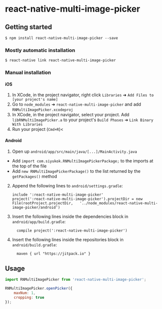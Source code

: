 
# react-native-multi-image-picker

## Getting started

`$ npm install react-native-multi-image-picker --save`

### Mostly automatic installation

`$ react-native link react-native-multi-image-picker`

### Manual installation


#### iOS

1. In XCode, in the project navigator, right click `Libraries` ➜ `Add Files to [your project's name]`
2. Go to `node_modules` ➜ `react-native-multi-image-picker` and add `RNMultiImagePicker.xcodeproj`
3. In XCode, in the project navigator, select your project. Add `libRNMultiImagePicker.a` to your project's `Build Phases` ➜ `Link Binary With Libraries`
4. Run your project (`Cmd+R`)<

#### Android

1. Open up `android/app/src/main/java/[...]/MainActivity.java`
  - Add `import com.siyukok.RNMultiImagePickerPackage;` to the imports at the top of the file
  - Add `new RNMultiImagePickerPackage()` to the list returned by the `getPackages()` method
2. Append the following lines to `android/settings.gradle`:
  	```
  	include ':react-native-multi-image-picker'
  	project(':react-native-multi-image-picker').projectDir = new File(rootProject.projectDir, 	'../node_modules/react-native-multi-image-picker/android')
  	```
3. Insert the following lines inside the dependencies block in `android/app/build.gradle`:
  	```
      compile project(':react-native-multi-image-picker')
  	```
4. Insert the following lines inside the repositories block in `android/build.gradle`:
    ```
      maven { url "https://jitpack.io" }
    ```

## Usage
```javascript
import RNMultiImagePicker from 'react-native-multi-image-picker';

RNMultiImagePicker.openPicker({
    maxNum: 1,
    cropping: true
});
```
